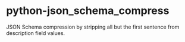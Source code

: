 # python-json_schema_compress
JSON Schema compression by stripping all but the first sentence from description field values.
